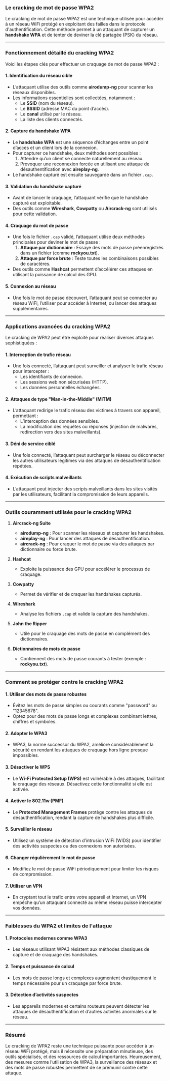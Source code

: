 ### **Le cracking de mot de passe WPA2**

Le cracking de mot de passe WPA2 est une technique utilisée pour accéder à un réseau WiFi protégé en exploitant des failles dans le protocole d'authentification. Cette méthode permet à un attaquant de capturer un **handshake WPA** et de tenter de deviner la clé partagée (PSK) du réseau.

---

### **Fonctionnement détaillé du cracking WPA2**

Voici les étapes clés pour effectuer un craquage de mot de passe WPA2 :

#### **1. Identification du réseau cible**
- L’attaquant utilise des outils comme **airodump-ng** pour scanner les réseaux disponibles.  
- Les informations essentielles sont collectées, notamment :  
  - Le **SSID** (nom du réseau).  
  - Le **BSSID** (adresse MAC du point d’accès).  
  - Le **canal** utilisé par le réseau.  
  - La liste des clients connectés.  

#### **2. Capture du handshake WPA**
- Le **handshake WPA** est une séquence d’échanges entre un point d’accès et un client lors de la connexion.  
- Pour capturer ce handshake, deux méthodes sont possibles :  
  1. Attendre qu’un client se connecte naturellement au réseau.  
  2. Provoquer une reconnexion forcée en utilisant une attaque de désauthentification avec **aireplay-ng**.  
- Le handshake capturé est ensuite sauvegardé dans un fichier `.cap`.  

#### **3. Validation du handshake capturé**
- Avant de lancer le craquage, l’attaquant vérifie que le handshake capturé est exploitable.  
- Des outils comme **Wireshark**, **Cowpatty** ou **Aircrack-ng** sont utilisés pour cette validation.  

#### **4. Craquage du mot de passe**
- Une fois le fichier `.cap` validé, l’attaquant utilise deux méthodes principales pour deviner le mot de passe :  
  1. **Attaque par dictionnaire** : Essaye des mots de passe préenregistrés dans un fichier (comme **rockyou.txt**).  
  2. **Attaque par force brute** : Teste toutes les combinaisons possibles de caractères.  
- Des outils comme **Hashcat** permettent d’accélérer ces attaques en utilisant la puissance de calcul des GPU.  

#### **5. Connexion au réseau**
- Une fois le mot de passe découvert, l’attaquant peut se connecter au réseau WiFi, l’utiliser pour accéder à Internet, ou lancer des attaques supplémentaires.  

---

### **Applications avancées du cracking WPA2**

Le cracking de WPA2 peut être exploité pour réaliser diverses attaques sophistiquées :

#### **1. Interception de trafic réseau**
- Une fois connecté, l’attaquant peut surveiller et analyser le trafic réseau pour intercepter :  
  - Les identifiants de connexion.  
  - Les sessions web non sécurisées (HTTP).  
  - Les données personnelles échangées.  

#### **2. Attaques de type "Man-in-the-Middle" (MiTM)**
- L’attaquant redirige le trafic réseau des victimes à travers son appareil, permettant :  
  - L’interception des données sensibles.  
  - La modification des requêtes ou réponses (injection de malwares, redirection vers des sites malveillants).  

#### **3. Déni de service ciblé**
- Une fois connecté, l’attaquant peut surcharger le réseau ou déconnecter les autres utilisateurs légitimes via des attaques de désauthentification répétées.  

#### **4. Exécution de scripts malveillants**
- L’attaquant peut injecter des scripts malveillants dans les sites visités par les utilisateurs, facilitant la compromission de leurs appareils.  

---

### **Outils couramment utilisés pour le cracking WPA2**

1. **Aircrack-ng Suite**  
   - **airodump-ng** : Pour scanner les réseaux et capturer les handshakes.  
   - **aireplay-ng** : Pour lancer des attaques de désauthentification.  
   - **aircrack-ng** : Pour craquer le mot de passe via des attaques par dictionnaire ou force brute.  

2. **Hashcat**  
   - Exploite la puissance des GPU pour accélérer le processus de craquage.  

3. **Cowpatty**  
   - Permet de vérifier et de craquer les handshakes capturés.  

4. **Wireshark**  
   - Analyse les fichiers `.cap` et valide la capture des handshakes.  

5. **John the Ripper**  
   - Utile pour le craquage des mots de passe en complément des dictionnaires.  

6. **Dictionnaires de mots de passe**  
   - Contiennent des mots de passe courants à tester (exemple : **rockyou.txt**).  

---

### **Comment se protéger contre le cracking WPA2**

#### **1. Utiliser des mots de passe robustes**
- Évitez les mots de passe simples ou courants comme "password" ou "12345678".  
- Optez pour des mots de passe longs et complexes combinant lettres, chiffres et symboles.  

#### **2. Adopter le WPA3**
- WPA3, la norme successor du WPA2, améliore considérablement la sécurité en rendant les attaques de craquage hors ligne presque impossibles.  

#### **3. Désactiver le WPS**
- Le **Wi-Fi Protected Setup (WPS)** est vulnérable à des attaques, facilitant le craquage des réseaux. Désactivez cette fonctionnalité si elle est activée.  

#### **4. Activer le 802.11w (PMF)**
- Le **Protected Management Frames** protège contre les attaques de désauthentification, rendant la capture de handshakes plus difficile.  

#### **5. Surveiller le réseau**
- Utilisez un système de détection d’intrusion WiFi (WIDS) pour identifier des activités suspectes ou des connexions non autorisées.  

#### **6. Changer régulièrement le mot de passe**
- Modifiez le mot de passe WiFi périodiquement pour limiter les risques de compromission.  

#### **7. Utiliser un VPN**
- En cryptant tout le trafic entre votre appareil et Internet, un VPN empêche qu’un attaquant connecté au même réseau puisse intercepter vos données.  

---

### **Faiblesses du WPA2 et limites de l'attaque**

#### **1. Protocoles modernes comme WPA3**
- Les réseaux utilisant WPA3 résistent aux méthodes classiques de capture et de craquage des handshakes.  

#### **2. Temps et puissance de calcul**
- Les mots de passe longs et complexes augmentent drastiquement le temps nécessaire pour un craquage par force brute.  

#### **3. Détection d’activités suspectes**
- Les appareils modernes et certains routeurs peuvent détecter les attaques de désauthentification et d’autres activités anormales sur le réseau.  

---

### **Résumé**

Le cracking de WPA2 reste une technique puissante pour accéder à un réseau WiFi protégé, mais il nécessite une préparation minutieuse, des outils spécialisés, et des ressources de calcul importantes. Heureusement, des mesures comme l’utilisation de WPA3, la surveillance des réseaux et des mots de passe robustes permettent de se prémunir contre cette attaque.
